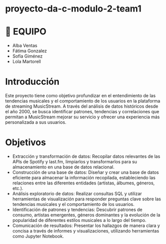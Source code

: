 # proyecto-da-c-modulo-2-team1

# 👥 EQUIPO 
- Alba Ventas 
- Fátima Gonzalez
- Sofía Giménez
- Lola Martorell

# Introducción

Este proyecto tiene como objetivo profundizar en el entendimiento de las tendencias musicales y el comportamiento de los usuarios en la plataforma de streaming MusicStream. A través del análisis de datos históricos desde el año 2000, se busca identificar patrones, tendencias y correlaciones que permitan a MusicStream mejorar su servicio y ofrecer una experiencia más personalizada a sus usuarios.

# Objetivos

- Extracción y transformación de datos: Recopilar datos relevantes de las APIs de Spotify y last.fm, limpiarlos y transformarlos para su almacenamiento en una base de datos relacional.
- Construcción de una base de datos: Diseñar y crear una base de datos eficiente para almacenar la información recopilada, estableciendo las relaciones entre las diferentes entidades (artistas, álbumes, géneros, etc.).
- Análisis exploratorio de datos: Realizar consultas SQL y utilizar herramientas de visualización para responder preguntas clave sobre las tendencias musicales y el comportamiento de los usuarios.
- Identificación de patrones y tendencias: Descubrir patrones de consumo, artistas emergentes, géneros dominantes y la evolución de la popularidad de diferentes estilos musicales a lo largo del tiempo.
- Comunicación de resultados: Presentar los hallazgos de manera clara y concisa a través de informes y visualizaciones, utilizando herramientas como Jupyter Notebook.
